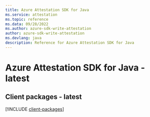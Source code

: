 ```yaml
---
title: Azure Attestation SDK for Java
ms.service: attestation
ms.topic: reference
ms.data: 09/28/2022
ms.author: azure-sdk-write-attestation
author: azure-sdk-write-attestation
ms.devlang: java
description: Reference for Azure Attestation SDK for Java
---
```

# Azure Attestation SDK for Java - latest

## Client packages - latest
[!INCLUDE [client-packages](attestation-client-index.md)]